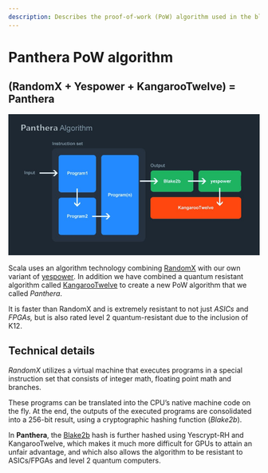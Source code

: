 ```yaml
---
description: Describes the proof-of-work (PoW) algorithm used in the blockchain.
---
```


# Panthera PoW algorithm

## (RandomX + Yespower + KangarooTwelve) = Panthera <a href="#ddf6" id="ddf6"></a>

![](<../../.gitbook/assets/panthera (1).png>)

Scala uses an algorithm technology combining [RandomX](https://github.com/tevador/RandomX) with our own variant of [yespower](https://www.openwall.com/yespower/)_._ In addition we have combined a quantum resistant algorithm called [KangarooTwelve](https://keccak.team/kangarootwelve.html) to create a new PoW algorithm that we called _Panthera_.&#x20;

It is faster than RandomX and is extremely resistant to not just _ASICs_ and _FPGAs,_ but is also rated level 2 quantum-resistant due to the inclusion of K12.

## Technical details <a href="#id-9337" id="id-9337"></a>

_RandomX_ utilizes a virtual machine that executes programs in a special instruction set that consists of integer math, floating point math and branches.

These programs can be translated into the CPU’s native machine code on the fly. At the end, the outputs of the executed programs are consolidated into a 256-bit result, using a cryptographic hashing function (_Blake2b_).

In **Panthera**, the [Blake2b](https://en.wikipedia.org/wiki/BLAKE_\(hash_function\)) hash is further hashed using Yescrypt-RH and KangarooTwelve, which makes it much more difficult for GPUs to attain an unfair advantage, and which also allows the algorithm to be resistant to ASICs/FPGAs and level 2 quantum computers.

